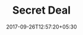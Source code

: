 ---
title: "Secret Deal"
date: 2017-09-26T12:57:20+05:30
draft: false
layout: secret-deal
property: "Panjim Inn"
status: "In Process"
url: /offers/secret-deal/panjim-inn/
slug: "panjim-inn/"

mainmenu:
 offers: true
 secret: true

---